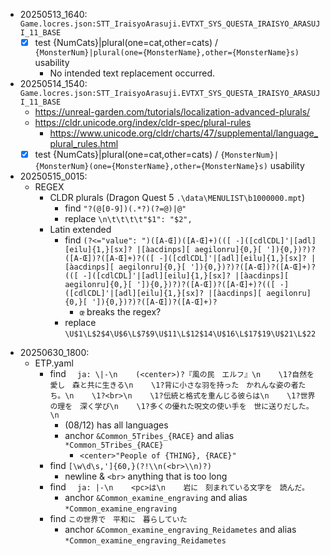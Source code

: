 - 20250513_1640: `Game.locres.json:STT_IraisyoArasuji.EVTXT_SYS_QUESTA_IRAISYO_ARASUJI_11_BASE`
  - [x] test {NumCats}|plural(one=cat,other=cats) / `{MonsterNum}|plural(one={MonsterName},other={MonsterName}s)` usability
    - No intended text replacement occurred.
- 20250514_1540: `Game.locres.json:STT_IraisyoArasuji.EVTXT_SYS_QUESTA_IRAISYO_ARASUJI_11_BASE`
  - https://unreal-garden.com/tutorials/localization-advanced-plurals/
  - https://cldr.unicode.org/index/cldr-spec/plural-rules
    - https://www.unicode.org/cldr/charts/47/supplemental/language_plural_rules.html
  - [x] test {NumCats}|plural(one=cat,other=cats) / `{MonsterNum}|{MonsterNum}(one={MonsterName},other={MonsterName}s)` usability
- 20250515_0015:
  - REGEX
    - CLDR plurals (Dragon Quest 5 `.\data\MENULIST\b1000000.mpt`)
      - find `"?(@[0-9])(.*?)(?=@)|@"`
      - replace `\n\t\t\t\t"$1": "$2",`
    - Latin extended
      - find `(?<="value": ")([A-Œ])([A-Œ]+)(([ -]([cdlCDL]'|[adl][eilu]{1,}[sx]? |[àacdinps][ aegilonru]{0,}[ ']){0,})?)?([A-Œ])?([A-Œ]+)?(([ -]([cdlCDL]'|[adl][eilu]{1,}[sx]? |[àacdinps][ aegilonru]{0,}[ ']){0,})?)?([A-Œ])?([A-Œ]+)?(([ -]([cdlCDL]'|[adl][eilu]{1,}[sx]? |[àacdinps][ aegilonru]{0,}[ ']){0,})?)?([A-Œ])?([A-Œ]+)?(([ -]([cdlCDL]'|[adl][eilu]{1,}[sx]? |[àacdinps][ aegilonru]{0,}[ ']){0,})?)?([A-Œ])?([A-Œ]+)?`
        - `œ` breaks the regex?
      - replace `\U$1\L$2$4\U$6\L$7$9\U$11\L$12$14\U$16\L$17$19\U$21\L$22`
<!--
- 20250620: new font 
  - fontworks' 筑紫明朝 TsukuMin
    - https://lets.fontworks.co.jp/fonts/13
      - FTT-筑紫明朝 H
        - horizontal scale: 90%
    - https://lets.fontworks.co.jp/services/apps-games
      - フォントワークス LETS license 
        - ¥49,500／1ライセンス／年
      - アプリ・ゲーム組込
        - ¥11,000／1ライセンス
-->
- 20250630_1800:
  - ETP.yaml
    - find `  ja: \|-\n    (<center>)?『風の民　エルフ』\n    \1?自然を愛し　森と共に生きる\n    \1?背に小さな羽を持った　かれんな姿の者たち。\n    \1?<br>\n    \1?伝統と格式を重んじる彼らは\n    \1?世界の理を　深く学び\n    \1?多くの優れた呪文の使い手を　世に送りだした。\n`
      - (08/12) has all languages
      - anchor `&Common_5Tribes_{RACE}` and alias `*Common_5Tribes_{RACE}`
        - `<center>"People of {THING}, {RACE}"`
    - find `[\w\d\s,']{60,}(?!\\n(<br>\\n)?)`
      - newline & `<br>` anything that is too long
    - find `  ja: |-\n    <pc>は\n    岩に　刻まれている文字を　読んだ。`
      - anchor `&Common_examine_engraving` and alias `*Common_examine_engraving`
    - find `この世界で　平和に　暮らしていた`
      - anchor `&Common_examine_engraving_Reidametes` and alias `*Common_examine_engraving_Reidametes`